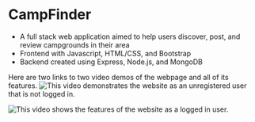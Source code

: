 # CampFinder
- A full stack web application aimed to help users discover, post, and review campgrounds in their area
- Frontend with Javascript, HTML/CSS, and Bootstrap
- Backend created using Express, Node.js, and MongoDB

Here are two links to two video demos of the webpage and all of its features.
![This video](https://github.com/TommyStar123/CampFinder/assets/67210363/bab939d4-76af-496d-bc07-8f7e99efed4d) demonstrates the website as an unregistered user that is not logged in.


![This video](https://github.com/TommyStar123/CampFinder/assets/67210363/12baf06a-2ebe-44c0-a845-817b89f03ac9) shows the features of the website as a logged in user.
